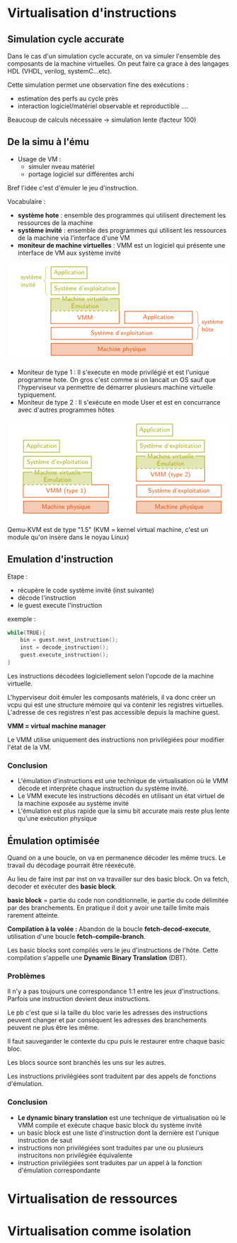 # Virtualisation d'instructions
## Simulation cycle accurate

Dans le cas d'un simulation cycle accurate, on va simuler l'ensemble des composants de la machine virtuelles. On peut faire ca grace à des langages HDL (VHDL, verilog, systemC...etc).

Cette simulation permet une observation fine des exécutions :
* estimation des perfs au cycle près
* interaction logiciel/matériel observable et reproductible
....

Beaucoup de calculs nécessaire -> simulation lente (facteur 100)
## De la simu à l'ému

* Usage de VM :
    * simuler nveau matériel
    * portage logiciel sur différentes archi

Bref l'idée c'est d'émuler le jeu d'instruction.

Vocabulaire :
* **système hote**    : ensemble des programmes qui utilisent directement les ressources de la machine
* **système invité**  : ensemble des programmes qui utilisent les ressources de la machine via l'interface d'une VM
* **moniteur de machine virtuelles** : VMM est un logiciel qui présente une interface de VM aux système invité

![plot](images/VMM.png)

* Moniteur de type 1 : 
Il s'execute en mode privilégié et est l'unique programme hote. On gros c'est comme si on lancait un OS sauf que l'hyperviseur va permettre de démarrer plusieurs machine virtuelle typiquement.
* Moniteur de type 2 : 
Il s'exécute en mode User et est en concurrance avec d'autres programmes hôtes

![plot](images/vmm_2.png)

Qemu-KVM est de type "1.5" (KVM = kernel virtual machine, c'est un module qu'on insère dans le noyau Linux)

## **Emulation d'instruction**

Etape :
* récupère le code système invité (inst suivante)
* décode l'instruction
* le guest execute l'instruction

exemple :
```c
while(TRUE){
    bin = guest.next_instruction();
    inst = decode_instruction();
    guest.execute_instruction();
}
```
Les instructions décodées logiciellement selon l'opcode de la machine virtuelle.

L'hyperviseur doit émuler les composants matériels, il va donc créer un vcpu qui est une structure mémoire qui va contenir les registres virtuelles. L'adresse de ces registres n'est pas accessible depuis la machine guest.

**VMM = virtual machine manager**

Le VMM utilise uniquement des instructions non privilégiées pour modifier l'état de la VM.

### **Conclusion**
* L'émulation d'instructions est une technique de virtualisation où le VMM décode et interprète chaque instruction du système invité.
* Le VMM execute les instructions décodés en utilisant un état virtuel de la machine exposée au système invité
* L'émulation est plus rapide que la simu bit accurate mais reste plus lente qu'une exécution physique

## **Émulation optimisée**

Quand on a une boucle, on va en permanence décoder les même trucs.  Le travail du décodage pourrait être réexécuté.

Au lieu de faire inst par inst on va travailler sur des basic block. On va fetch, decoder et exécuter des **basic block**.

**basic block** = partie du code non conditionnelle, ie partie du code délimitée par des branchements. En pratique il doit y avoir une taille limite mais rarement atteinte.

**Compilation à la volée :**
Abandon de la boucle **fetch-decod-execute**, utilisation d'une boucle **fetch-compile-branch**.

Les basic blocks sont compilés vers le jeu d'instructions de l'hôte. Cette compilation s'appelle une **Dynamic Binary Translation** (DBT).

### Problèmes

Il n'y a pas toujours une correspondance 1:1 entre les jeux d'instructions. Parfois une instruction devient deux instructions.

Le pb c'est que si la taille du bloc varie les adresses des instructions peuvent changer et par conséquent les adresses des branchements peuvent ne plus être les même.

Il faut sauvegarder le contexte du cpu puis le restaurer entre chaque basic bloc.

Les blocs source sont branchés les uns sur les autres.

Les instructions privilégiées sont traduitent par des appels de fonctions d'émulation.

### Conclusion 

* **Le dynamic binary translation** est une technique de virtualisation où le VMM compile et exécute chaque basic block du système invité
* un basic block est une liste d'instruction dont la dernière est l'unique instruction de saut
* instructions non privilégiées sont traduites par une ou plusieurs instrucitons non privilégiée équivalente
* instruction privilégiées sont traduites par un appel à la fonction d'émulation correspondante

# Virtualisation de ressources

# Virtualisation comme isolation
